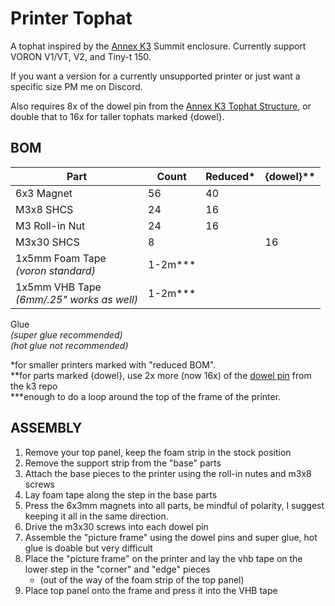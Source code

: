 # Printer Tophat

A tophat inspired by the [Annex K3](https://github.com/Annex-Engineering/Gasherbrum-K3) Summit enclosure. Currently support VORON V1/VT, V2, and Tiny-t 150.

If you want a version for a currently unsupported printer or just want a specific size PM me on Discord.

Also requires 8x of the dowel pin from the [Annex K3 Tophat Structure](https://github.com/Annex-Engineering/Gasherbrum-K3/blob/main/Release_1_1/STLs/Summit_Enclosure/Tophat/tophat_lid_structure_c_x8_rev3.STL), or double that to 16x for taller tophats marked {dowel}.

## BOM
**Part** | **Count** | **Reduced*** | **{dowel}****
--- | --- | --- | ---
6x3 Magnet | 56 | 40
M3x8 SHCS | 24 | 16
M3 Roll-in Nut | 24 | 16
M3x30 SHCS | 8 | | 16
1x5mm Foam Tape<br>*(voron standard)* | 1-2m***
1x5mm VHB Tape<br>*(6mm/.25" works as well)* | 1-2m***
Glue<br>*(super glue recommended)*<br>*(hot glue not recommended)*

*for smaller printers marked with "reduced BOM".<br>
**for parts marked {dowel}, use 2x more (now 16x) of the [dowel pin](https://github.com/Annex-Engineering/Gasherbrum-K3/blob/main/Release_1_1/STLs/Summit_Enclosure/Tophat/tophat_lid_structure_c_x8_rev3.STL) from the k3 repo<br>
***enough to do a loop around the top of the frame of the printer.

## ASSEMBLY
1. Remove your top panel, keep the foam strip in the stock position
2. Remove the support strip from the "base" parts
3. Attach the base pieces to the printer using the roll-in nutes and m3x8 screws
4. Lay foam tape along the step in the base parts
5. Press the 6x3mm magnets into all parts, be mindful of polarity, I suggest keeping it all in the same direction.
6. Drive the m3x30 screws into each dowel pin
7. Assemble the "picture frame" using the dowel pins and super glue, hot glue is doable but very difficult
8. Place the "picture frame" on the printer and lay the vhb tape on the lower step in the "corner" and "edge" pieces 
    - (out of the way of the foam strip of the top panel)
9. Place top panel onto the frame and press it into the VHB tape
